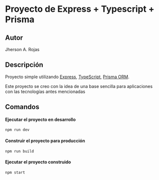 # Proyecto de Express + Typescript + Prisma

## Autor

Jherson A. Rojas

## Descripción

Proyecto simple utilizando [Express](https://expressjs.com/), [TypeScript](https://www.typescriptlang.org/),
[Prisma ORM](https://www.prisma.io/).

Este proyecto se creo con la idea de una base sencilla para aplicaciones con las tecnologías antes mencionadas

## Comandos

#### Ejecutar el proyecto en desarrollo

```shell
npm run dev
```

#### Construir el proyecto para producción

```shell
npm run build
```

#### Ejecutar el proyecto construido

```shell
npm start
```
